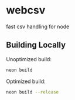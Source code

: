 # webcsv

fast csv handling for node

## Building Locally
Unoptimized build:
```bash
neon build
```

Optimized build:
```bash
neon build --release
```